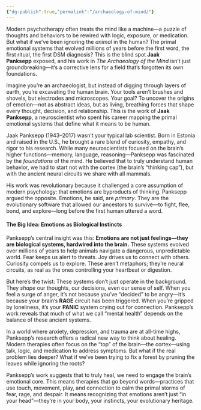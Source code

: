 ```yaml
---
{"dg-publish":true,"permalink":"/archaeology-of-mind/"}
---
```


Modern psychotherapy often treats the mind like a machine—a puzzle of thoughts and behaviors to be rewired with logic, exposure, or medication. But what if we’ve been ignoring the _animal_ in the human? The primal emotional systems that evolved millions of years before the first word, the first ritual, the first DSM diagnosis? This is the blind spot **Jaak Panksepp** exposed, and his work in _The Archaeology of the Mind_ isn’t just groundbreaking—it’s a corrective lens for a field that’s forgotten its own foundations.

Imagine you’re an archaeologist, but instead of digging through layers of earth, you’re excavating the human brain. Your tools aren’t brushes and shovels, but electrodes and microscopes. Your goal? To uncover the origins of emotion—not as abstract ideas, but as living, breathing forces that shape every thought, decision, and relationship. This is the work of **Jaak Panksepp**, a neuroscientist who spent his career mapping the primal emotional systems that define what it means to be human.

Jaak Panksepp (1943–2017) wasn’t your typical lab scientist. Born in Estonia and raised in the U.S., he brought a rare blend of curiosity, empathy, and rigor to his research. While many neuroscientists focused on the brain’s higher functions—memory, language, reasoning—Panksepp was fascinated by the _foundations_ of the mind. He believed that to truly understand human behavior, we had to start not with the cortex (the brain’s “thinking cap”), but with the ancient neural circuits we share with all mammals.

His work was revolutionary because it challenged a core assumption of modern psychology: that emotions are byproducts of thinking. Panksepp argued the opposite. Emotions, he said, are _primary_. They are the evolutionary software that allowed our ancestors to survive—to fight, flee, bond, and explore—long before the first human uttered a word.

#### **The Big Idea: Emotions as Biological Instincts**

Panksepp’s central insight was this: **Emotions are not just feelings—they are biological systems, hardwired into the brain.** These systems evolved over millions of years to help animals navigate a dangerous, unpredictable world. Fear keeps us alert to threats. Joy drives us to connect with others. Curiosity compels us to explore. These aren’t metaphors; they’re neural circuits, as real as the ones controlling your heartbeat or digestion.

But here’s the twist: These systems don’t just operate in the background. They _shape_ our thoughts, our decisions, even our sense of self. When you feel a surge of anger, it’s not because you’ve “decided” to be angry—it’s because your brain’s **RAGE** circuit has been triggered. When you’re gripped by loneliness, it’s your **PANIC** system crying out for connection. Panksepp’s work reveals that much of what we call “mental health” depends on the balance of these ancient systems.

In a world where anxiety, depression, and trauma are at all-time highs, Panksepp’s research offers a radical new way to think about healing. Modern therapies often focus on the “top” of the brain—the cortex—using talk, logic, and medication to address symptoms. But what if the real problem lies deeper? What if we’ve been trying to fix a forest by pruning the leaves while ignoring the roots?

Panksepp’s work suggests that to truly heal, we need to engage the brain’s emotional core. This means therapies that go beyond words—practices that use touch, movement, play, and connection to calm the primal storms of fear, rage, and despair. It means recognizing that emotions aren’t just “in your head”—they’re in your body, your instincts, your evolutionary heritage.